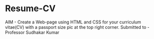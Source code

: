 # Resume-CV
AIM - Create a Web-page using HTML and CSS for your curriculum vitae(CV) with a passport size pic at the top right corner.
Submitted to - Professor Sudhakar Kumar
